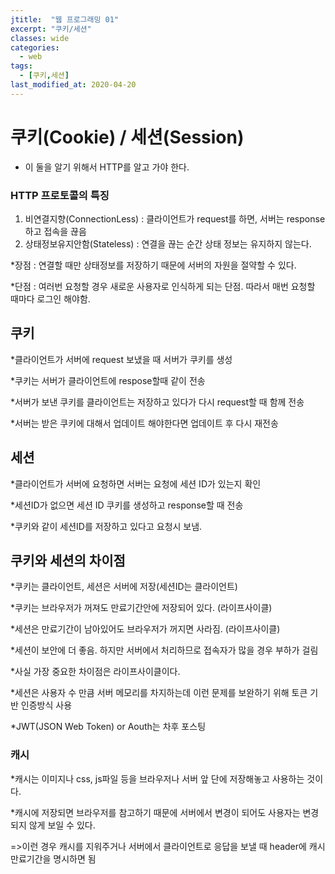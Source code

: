 ```yaml
---
jtitle:  "웹 프로그래밍 01"
excerpt: "쿠키/세션"
classes: wide
categories:
  - web
tags:
  - [쿠키,세션]
last_modified_at: 2020-04-20
---
```




# 쿠키(Cookie) / 세션(Session)

* 이 둘을 알기 위해서 HTTP를 알고 가야 한다.

### HTTP 프로토콜의 특징

1. 비연결지향(ConnectionLess) : 클라이언트가 request를 하면, 서버는 response하고 접속을 끊음
2. 상태정보유지안함(Stateless) : 연결을 끊는 순간 상태 정보는 유지하지 않는다.

*장점 : 연결할 때만 상태정보를 저장하기 때문에 서버의 자원을 절약할 수 있다.

*단점 : 여러번 요청할 경우 새로운 사용자로 인식하게 되는 단점. 따라서 매번 요청할 때마다 로그인 해야함.



## 쿠키

*클라이언트가 서버에 request 보냈을 때 서버가 쿠키를 생성

*쿠키는 서버가 클라이언트에 respose할때 같이 전송

*서버가 보낸 쿠키를 클라이언트는 저장하고 있다가 다시 request할 때 함께 전송

*서버는 받은 쿠키에 대해서 업데이트 해야한다면 업데이트 후 다시 재전송



## 세션

*클라이언트가 서버에 요청하면 서버는 요청에 세션 ID가 있는지 확인

*세션ID가 없으면 세션 ID 쿠키를 생성하고 response할 때 전송

*쿠키와 같이 세션ID를 저장하고 있다고 요청시 보냄.



## 쿠키와 세션의 차이점

*쿠키는 클라이언트, 세션은 서버에 저장(세션ID는 클라이언트)

*쿠키는 브라우저가 꺼져도 만료기간안에 저장되어 있다. (라이프사이클)

*세션은 만료기간이 남아있어도 브라우저가 꺼지면 사라짐. (라이프사이클)

*세션이 보안에 더 좋음. 하지만 서버에서 처리하므로 접속자가 많을 경우 부하가 걸림

*사실 가장 중요한 차이점은 라이프사이클이다.

*세션은 사용자 수 만큼 서버 메모리를 차지하는데 이런 문제를 보완하기 위해 토큰 기반 인증방식 사용

*JWT(JSON Web Token) or Aouth는 차후 포스팅



### 캐시

*캐시는 이미지나 css, js파일 등을 브라우저나 서버 앞 단에 저장해놓고 사용하는 것이다.

*캐시에 저장되면 브라우저를 참고하기 때문에 서버에서 변경이 되어도 사용자는 변경되지 않게 보일 수 있다.

=>이런 경우 캐시를 지워주거나 서버에서 클라이언트로 응답을 보낼 때 header에 캐시 만료기간을 명시하면 됨

